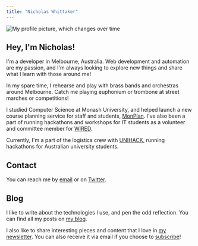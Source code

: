 ```yaml
---
title: "Nicholas Whittaker"
---
```


<span class='profile-image'>![My profile picture, which changes over time](/media/monty.jpg)</span>

## Hey, I'm Nicholas!

I'm a developer in Melbourne, Australia. Web development and automation are my passion, and I'm always looking to explore new things and share what I learn with those around me!

In my spare time, I rehearse and play with brass bands and orchestras around Melbourne. Catch me playing euphonium or trombone at street marches or competitions!

I studied Computer Science at Monash University, and helped launch a new course planning service for staff and students, [MonPlan](https://monplan.apps.monash.edu/). I've also been a part of running hackathons and workshops for IT students as a volunteer and committee member for [WIRED](https://wired.org.au/).

Currently, I'm a part of the logistics crew with [UNIHACK](https://unihack.net/), running hackathons for Australian university students.

## Contact

You can reach me by [email](mailto:nchlswhttkr@gmail.com) or on [Twitter](https://twitter.com/nchlswhttkr/).

## Blog

I like to write about the technologies I use, and pen the odd reflection. You can find all my posts on [my blog](/blog/).

I also like to share interesting pieces and content that I love in [my newsletter](/newsletter/). You can also receive it via email if you choose to [subscribe](/newsletter/subscribe/)!
